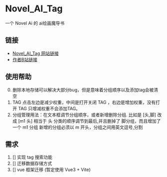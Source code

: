 # Novel_AI_Tag

一个 Novel Ai 的 ai绘画魔导书

## 链接

- [Novel_AI_Tag 网站链接](https://thereisnospon.github.io/NovelAiTag/)
- [作者B站链接](https://space.bilibili.com/6537379)

## 使用帮助
0. 删除本地存储可以解决大部分bug，但是意味着分组顺序以及添加tag会被清空
1. TAG 点击左边是减少权重，中间是打开关闭 TAG ，右边是增加权重，没有打开 TAG 只增减权重不会添加TAG。
2. 分组管理用法：在文本框调节分组顺序，或者新增删除分组. 比如是 [头,脚] 改成 [m1 头] 相当于 头 分类的顺序调节到最后,并且删掉了 脚分组，而且增加了一个 m1 分组 新增的分组必须以 m 开头，分组之间用英文逗号,分割

## 需求

1. [] 实现 tag 搜索功能  
2. [] 迁移数据存储方式
3. [] vue 框架迁移 (暂定使用 Vue3 + Vite)
